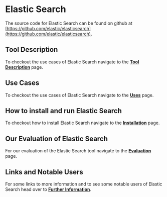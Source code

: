 # Elastic Search

The source code for Elastic Search can be found on github at [https://github.com/elastic/elasticsearch](https://github.com/elastic/elasticsearch).

## Tool Description
To checkout the use cases of Elastic Search navigate to the [**Tool Description**](toolDescription.md) page.

## Use Cases
To checkout the use cases of Elastic Search navigate to the [**Uses**](uses.md) page.

## How to install and run Elastic Search
To checkout how to install Elastic Search navigate to the [**Installation**](runningTool.md) page.

## Our Evaluation of Elastic Search
For our evaluation of the Elastic Search tool navigate to the [**Evaluation**](toolEvaluation.md) page.

## Links and Notable Users
For some links to more information and to see some notable users of Elastic Search head over to [**Further Information**](furtherReferences.md).
